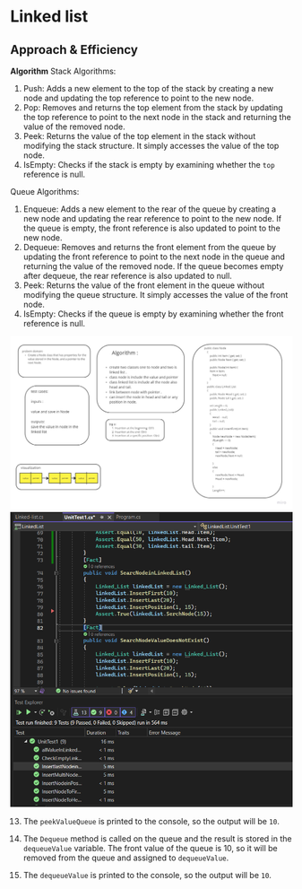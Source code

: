 # Linked list

## Approach & Efficiency
**Algorithm**
Stack Algorithms:
1. Push: Adds a new element to the top of the stack by creating a new node and updating the top reference to point to the new node.
2. Pop: Removes and returns the top element from the stack by updating the top reference to point to the next node in the stack and returning the value of the removed node.
3. Peek: Returns the value of the top element in the stack without modifying the stack structure. It simply accesses the value of the top node.
4. IsEmpty: Checks if the stack is empty by examining whether the `top` reference is null.

Queue Algorithms:
1. Enqueue: Adds a new element to the rear of the queue by creating a new node and updating the rear reference to point to the new node. If the queue is empty, the front reference is also updated to point to the new node.
2. Dequeue: Removes and returns the front element from the queue by updating the front reference to point to the next node in the queue and returning the value of the removed node. If the queue becomes empty after dequeue, the rear reference is also updated to null.
3. Peek: Returns the value of the front element in the queue without modifying the queue structure. It simply accesses the value of the front node.
4. IsEmpty: Checks if the queue is empty by examining whether the front reference is null.

![white](https://github.com/abdarahman-shaheen/data-structures-and-algorithms/blob/master/data-structures-and-algorithms/Code-challenge-5/Linked-list.jpg)
![test](https://github.com/abdarahman-shaheen/data-structures-and-algorithms/blob/master/data-structures-and-algorithms/Code-challenge-6/Linked-list-insertion.png)


13. The `peekValueQueue` is printed to the console, so the output will be `10`.

14. The `Dequeue` method is called on the queue and the result is stored in the `dequeueValue` variable. The front value of the queue is 10, so it will be removed from the queue and assigned to `dequeueValue`.

15. The `dequeueValue` is printed to the console, so the output will be `10`.
